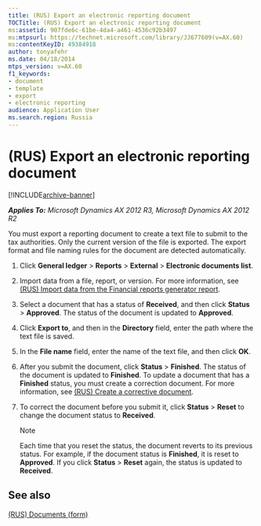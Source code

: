 ```yaml
---
title: (RUS) Export an electronic reporting document
TOCTitle: (RUS) Export an electronic reporting document
ms:assetid: 907fde6c-61be-4da4-a461-4536c92b3497
ms:mtpsurl: https://technet.microsoft.com/library/JJ677609(v=AX.60)
ms:contentKeyID: 49384918
author: tonyafehr
ms.date: 04/18/2014
mtps_version: v=AX.60
f1_keywords:
- document
- template
- export
- electronic reporting
audience: Application User
ms.search.region: Russia
---
```


# (RUS) Export an electronic reporting document 


[!INCLUDE[archive-banner](includes/archive-banner.md)]


_**Applies To:** Microsoft Dynamics AX 2012 R3, Microsoft Dynamics AX 2012 R2_

You must export a reporting document to create a text file to submit to the tax authorities. Only the current version of the file is exported. The export format and file naming rules for the document are detected automatically.

1.  Click **General ledger** \> **Reports** \> **External** \> **Electronic documents list**.

2.  Import data from a file, report, or version. For more information, see [(RUS) Import data from the Financial reports generator report](rus-import-data-from-the-financial-reports-generator-report.md).

3.  Select a document that has a status of **Received**, and then click **Status** \> **Approved**. The status of the document is updated to **Approved**.

4.  Click **Export to**, and then in the **Directory** field, enter the path where the text file is saved.

5.  In the **File name** field, enter the name of the text file, and then click **OK**.

6.  After you submit the document, click **Status** \> **Finished**. The status of the document is updated to **Finished**. To update a document that has a **Finished** status, you must create a correction document. For more information, see [(RUS) Create a corrective document](rus-create-a-corrective-document.md).

7.  To correct the document before you submit it, click **Status** \> **Reset** to change the document status to **Received**.
    

    > [!NOTE]
    > <P>Each time that you reset the status, the document reverts to its previous status. For example, if the document status is <STRONG>Finished</STRONG>, it is reset to <STRONG>Approved</STRONG>. If you click <STRONG>Status</STRONG> &gt; <STRONG>Reset</STRONG> again, the status is updated to <STRONG>Received</STRONG>.</P>



## See also

[(RUS) Documents (form)](https://technet.microsoft.com/library/jj852139\(v=ax.60\))

  


